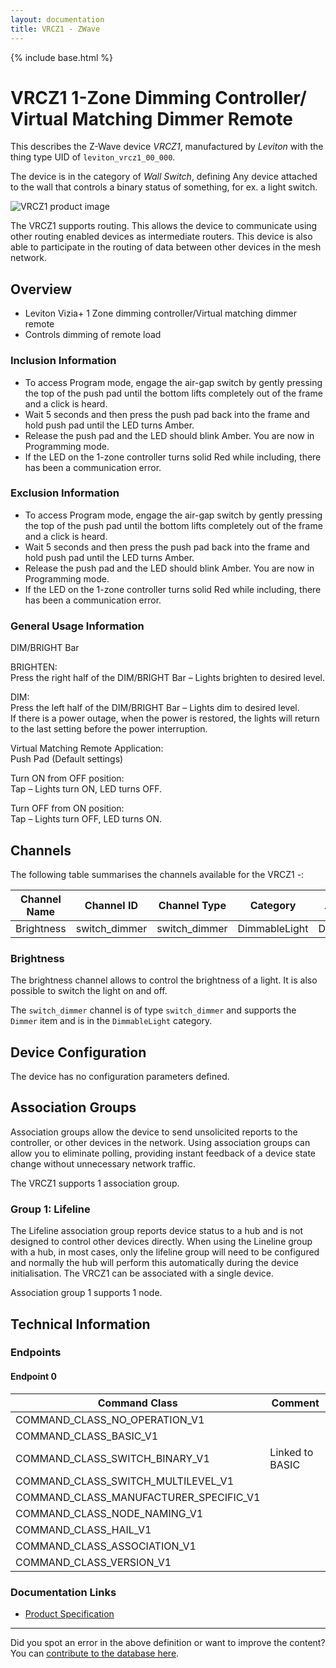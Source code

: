 ```yaml
---
layout: documentation
title: VRCZ1 - ZWave
---
```


{% include base.html %}

# VRCZ1 1-Zone Dimming Controller/ Virtual Matching Dimmer Remote
This describes the Z-Wave device *VRCZ1*, manufactured by *Leviton* with the thing type UID of ```leviton_vrcz1_00_000```.

The device is in the category of *Wall Switch*, defining Any device attached to the wall that controls a binary status of something, for ex. a light switch.

![VRCZ1 product image](https://opensmarthouse.org/zwavedatabase/1208/image/)


The VRCZ1 supports routing. This allows the device to communicate using other routing enabled devices as intermediate routers.  This device is also able to participate in the routing of data between other devices in the mesh network.

## Overview

  * Leviton Vizia+ 1 Zone dimming controller/Virtual matching dimmer remote
  * Controls dimming of remote load

### Inclusion Information

  * To access Program mode, engage the air-gap switch by gently pressing the top of the push pad until the bottom lifts completely out of the frame and a click is heard.
  * Wait 5 seconds and then press the push pad back into the frame and hold push pad until the LED turns Amber.
  * Release the push pad and the LED should blink Amber. You are now in Programming mode.
  * If the LED on the 1-zone controller turns solid Red while including, there has been a communication error.

### Exclusion Information

  * To access Program mode, engage the air-gap switch by gently pressing the top of the push pad until the bottom lifts completely out of the frame and a click is heard.
  * Wait 5 seconds and then press the push pad back into the frame and hold push pad until the LED turns Amber.
  * Release the push pad and the LED should blink Amber. You are now in Programming mode.
  * If the LED on the 1-zone controller turns solid Red while including, there has been a communication error.

### General Usage Information

DIM/BRIGHT Bar  
  
BRIGHTEN:  
Press the right half of the DIM/BRIGHT Bar – Lights brighten to desired level.  
  
DIM:  
Press the left half of the DIM/BRIGHT Bar – Lights dim to desired level.  
If there is a power outage, when the power is restored, the lights will return to the last setting before the power interruption.  
  
Virtual Matching Remote Application:  
Push Pad (Default settings)

Turn ON from OFF position:  
Tap – Lights turn ON, LED turns OFF.

Turn OFF from ON position:  
Tap – Lights turn OFF, LED turns ON.

## Channels

The following table summarises the channels available for the VRCZ1 -:

| Channel Name | Channel ID | Channel Type | Category | Item Type |
|--------------|------------|--------------|----------|-----------|
| Brightness | switch_dimmer | switch_dimmer | DimmableLight | Dimmer | 

### Brightness
The brightness channel allows to control the brightness of a light.
            It is also possible to switch the light on and off.

The ```switch_dimmer``` channel is of type ```switch_dimmer``` and supports the ```Dimmer``` item and is in the ```DimmableLight``` category.



## Device Configuration

The device has no configuration parameters defined.

## Association Groups

Association groups allow the device to send unsolicited reports to the controller, or other devices in the network. Using association groups can allow you to eliminate polling, providing instant feedback of a device state change without unnecessary network traffic.

The VRCZ1 supports 1 association group.

### Group 1: Lifeline

The Lifeline association group reports device status to a hub and is not designed to control other devices directly. When using the Lineline group with a hub, in most cases, only the lifeline group will need to be configured and normally the hub will perform this automatically during the device initialisation.
The VRCZ1 can be associated with a single device.

Association group 1 supports 1 node.

## Technical Information

### Endpoints

#### Endpoint 0

| Command Class | Comment |
|---------------|---------|
| COMMAND_CLASS_NO_OPERATION_V1| |
| COMMAND_CLASS_BASIC_V1| |
| COMMAND_CLASS_SWITCH_BINARY_V1| Linked to BASIC|
| COMMAND_CLASS_SWITCH_MULTILEVEL_V1| |
| COMMAND_CLASS_MANUFACTURER_SPECIFIC_V1| |
| COMMAND_CLASS_NODE_NAMING_V1| |
| COMMAND_CLASS_HAIL_V1| |
| COMMAND_CLASS_ASSOCIATION_V1| |
| COMMAND_CLASS_VERSION_V1| |

### Documentation Links

* [Product Specification](https://www.opensmarthouse.org/zwavedatabase/1208/Spec-VRCZ4-VRCS4-VRCZ1-VRCS1-VRMR1.pdf)

---

Did you spot an error in the above definition or want to improve the content?
You can [contribute to the database here](https://www.opensmarthouse.org/zwavedatabase/1208).
